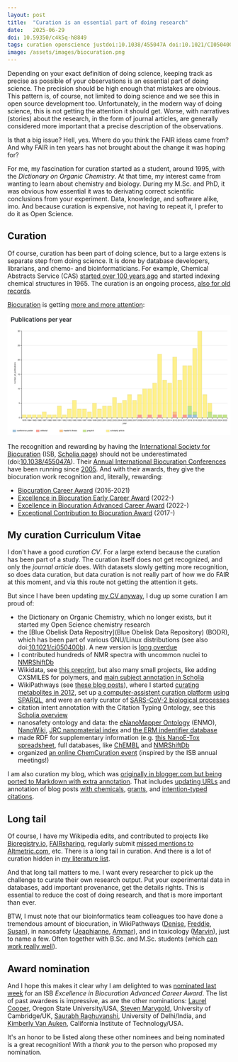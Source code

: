 ```yaml
---
layout: post
title:  "Curation is an essential part of doing research"
date:   2025-06-29
doi: 10.59350/c4k5q-h8849
tags: curation openscience justdoi:10.1038/455047A doi:10.1021/CI050400B
image: /assets/images/biocuration.png
---
```


Depending on your exact definition of doing science, keeping track as precise as possible of your observations
is an essential part of doing science. The precision should be high enough that mistakes are obvious. This pattern is,
of course, not limited to doing science and we see this in open source development too. Unfortunately, in the
modern way of doing science, this is not getting the attention it should get. Worse, with narratives (stories)
about the research, in the form of journal articles, are generally considered more important that a precise
description of the observations.

Is that a big issue? Hell, yes. Where do you think the FAIR ideas came from? And why FAIR in ten years has not
brought about the change it was hoping for?

For me, my fascination for curation started as a student, around 1995, with the *Dictionary on Organic Chemistry*.
At that time, my interest came from wanting to learn about chemistry and biology. During my M.Sc. and PhD, it was
obvious how essential it was to derivating correct scientific conclusions from your experiment. Data, knowledge,
and software alike, imo. And because curation is expensive, not having to repeat it, I prefer to do it as
Open Science.

## Curation

Of course, curation has been part of doing science, but to a large extens is separate step from doing science.
It is done by database developers, librarians, and chemo- and bioinformaticians. For example, Chemical Abstracts
Service (CAS) [started over 100 years ago](https://en.wikipedia.org/wiki/Chemical_Abstracts_Service) and started
indexing chemical structures in 1965. The curation is an ongoing process, [also for old records](https://chem-bla-ics.linkedchemistry.info/2022/05/22/new-cas-common-chemistry-in-2021.html).

[Biocuration](https://www.biocuration.org/dissemination/who-are-we/) is getting
[more and more attention](https://scholia.toolforge.org/topic/Q54987878#publications-per-year):

![](/assets/images/biocuration.png)

The recognition and rewarding by having the [International Society for Biocuration](https://www.biocuration.org/)
(ISB, [Scholia page](https://scholia.toolforge.org/organization/Q23809291)) should not be underestimated
(doi:[10.1038/455047A](https://doi.org/10.1038/455047A)). Their [Annual International Biocuration Conferences](https://scholia.toolforge.org/event-series/Q106486148)
have been running since [2005](https://scholia.toolforge.org/event/Q109408101). And with their
awards, they give the biocuration work recognition and, literally, rewarding:

* [Biocuration Career Award](https://scholia.toolforge.org/award/Q106045191) (2016-2021)
* [Excellence in Biocuration Early Career Award](https://scholia.toolforge.org/award/Q118947746) (2022-)
* [Excellence in Biocuration Advanced Career Award](https://scholia.toolforge.org/award/Q119882229) (2022-)
* [Exceptional Contribution to Biocuration Award](https://scholia.toolforge.org/award/Q106045103) (2017-)

## My curation Curriculum Vitae

I don't have a good *curation CV*. For a large extend because the curation has been part of a study. The curation
itself does not get recognized, and only the *journal article* does. With datasets slowly getting more recognition,
so does data curation, but data curation is not really part of how we do FAIR at this moment, and via this route
not getting the attention it gets.

But since I have been updating [my CV anyway](https://egonw.github.io/cv/), I dug up some curation I am proud
of:

* the Dictionary on Organic Chemistry, which no longer exists, but it started my Open Science chemistry research
* the [Blue Obelisk Data Repositry](Blue Obelisk Data Repository) (BODR), which has been part of various
  GNU/Linux distributions (see also doi:[10.1021/ci050400b](https://doi.org/10.1021/ci050400b)).
  A new version is [long overdue](https://chem-bla-ics.blogspot.com/2013/08/the-blue-obelisk-data-repositorys-10.html)
* I contributed hundreds of NMR spectra with uncommon nuclei to [NMRShiftDb](https://sourceforge.net/projects/nmrshiftdb2/files/data/)
* Wikidata, see [this preprint](https://chem-bla-ics.linkedchemistry.info/2025/05/25/new-preprint-scholia-chemistry-access-to-chemistry-in-wikidata.html),
  but also many small projects, like adding CXSMILES for polymers, and [main subject annotation in Scholia](https://laurendupuis.github.io/Scholia_tutorial/)
* WikiPathways (see [these blog posts](https://chem-bla-ics.linkedchemistry.info/tag/wikipathways)), where I started
  [curating metabolites in 2012](https://classic.wikipathways.org/index.php?title=Special:Contributions&dir=prev&target=Egonw&month=&year=),
  set up [a computer-assistent curation platform](https://chem-bla-ics.linkedchemistry.info/2018/10/11/two-presentations-at-wikipathways-2018.html)
  [using SPARQL](https://chem-bla-ics.linkedchemistry.info/2016/07/02/two-apache-jena-sparql-query.html), and
  were an early curator of [SARS-CoV-2 biological processes](https://chem-bla-ics.linkedchemistry.info/2020/10/31/sars-cov-2-covid-19-and-open-science.html)
* citation intent annotation with the Citation Typing Ontology, see this [Scholia overview](https://scholia.toolforge.org/cito/)
* nanosafety ontology and data: the [eNanoMapper Ontology](https://github.com/enanomapper/ontologies) (ENMO),
  [NanoWiki](https://figshare.com/search?q=nanowiki), [JRC nanomaterial index](https://nanocommons.github.io/specifications/jrc/) and
  [the ERM indentifier database](https://nanocommons.github.io/erm-database/)
* made RDF for supplementary information (e.g. [this NanoE-Tox spreadsheet](http://chem-bla-ics.linkedchemistry.info/2018/09/16/data-curation-5-inspiration-95.html),
  full databases, like [ChEMBL](https://chem-bla-ics.linkedchemistry.info/2011/04/21/chembl-09-as-rdf.html) and
  [NMRShiftDb](https://chem-bla-ics.blogspot.com/2009/09/nmrshiftdb-enters-rdfopenmoleculesnet-2.html?q=nmrshiftdb)
* organized [an online ChemCuration event](https://chem-bla-ics.linkedchemistry.info/2019/10/14/chemcuration-2019-poster-conference.html) (inspired by the ISB annual meetings!)

I am also curation my blog, which was [originally in blogger.com but being ported to Markdown with extra annotation](https://chem-bla-ics.linkedchemistry.info/2023/08/18/last-post-here-freebie-model-online.html).
That includes [updating URLs](https://chem-bla-ics.linkedchemistry.info/2023/07/27/archiving-and-updating-my-blog.html)
and annotation of blog posts [with chemicals](https://chem-bla-ics.linkedchemistry.info/2005/10/21/viagra-saves-environment.html),
[grants](https://chem-bla-ics.linkedchemistry.info/2024/10/24/vhp4safety.html), and
[intention-typed citations](https://chem-bla-ics.linkedchemistry.info/2025/02/08/cito-for-blog-citations.html).

## Long tail

Of course, I have my Wikipedia edits, and contributed to projects like [Bioregistry.io](https://github.com/biopragmatics/bioregistry/commits/main/?author=egonw),
[FAIRsharing](https://fairsharing.org/users/596), regularly submit [missed mentions to Altmetric.com](https://form.typeform.com/to/SWoxIY?typeform-source=altmetric.typeform.com),
etc. There is a long tail in curation. And there is a lot of curation hidden in [my literature list](https://scholar.google.com/citations?user=u8SjMZ0AAAAJ&hl=en).

And that long tail matters to me. I want every researcher to pick up the challenge to curate their own
research output. Put your experimental data in databases, add important provenance, get the details rights.
This is essential to reduce the cost of doing research, and that is more important than ever.

BTW, I must note that our bioinformatics team colleagues too have done a tremendous amount of biocuration,
in WikiPathways ([Denise](https://scholia.toolforge.org/author/Q43744369), [Freddie](https://scholia.toolforge.org/author/Q28025534),
[Susan](https://scholia.toolforge.org/author/Q19851164)), in nanosafety ([Jeaphianne](https://scholia.toolforge.org/author/Q99306396),
[Ammar](https://scholia.toolforge.org/author/Q86442640)), and in toxicology ([Marvin](https://scholia.toolforge.org/author/Q42369611)),
just to name a few. Often together with B.Sc. and M.Sc. students (which [can work really well](https://europepmc.org/article/med/26557796)).

## Award nomination

And I hope this makes it clear why I am delighted to was [nominated last week](https://www.biocuration.org/community/biocuration-career-awards/excellence-in-biocuration-advanced-career-award-2025/)
for an ISB *Excellence in Biocuration Advanced Career Award*. The list of past awardees is impressive,
as are the other nominations:
[Laurel Cooper](https://scholia.toolforge.org/author/Q89869027), Oregon State University/USA,
[Steven Marygold](https://scholia.toolforge.org/author/Q57227590), University of Cambridge/UK,
[Saurabh Raghuvanshi](https://scholia.toolforge.org/author/Q111430202), University of Delhi/India, and
[Kimberly Van Auken](https://scholia.toolforge.org/author/Q59674797), California Institute of Technology/USA.

It's an honor to be listed along these other nominees and being nominated is a great recognition! With a
*thank you* to the person who proposed my nomination.
